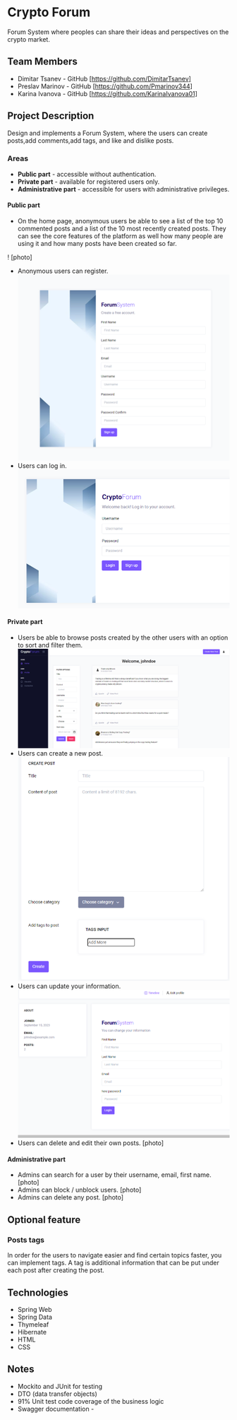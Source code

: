 # Crypto Forum

Forum System where peoples can share their ideas and perspectives on the crypto market.

## Team Members
* Dimitar Tsanev - GitHub [https://github.com/DimitarTsanev]
* Preslav Marinov - GitHub [https://github.com/Pmarinov344]
* Karina Ivanova - GitHub [https://github.com/KarinaIvanova01]

## Project Description
Design and implements a Forum System, where the users can create posts,add comments,add tags, and like and dislike posts.

### Areas
* **Public part** - accessible without authentication.
* **Private part** - available for registered users only.
* **Administrative part** - accessible for users with administrative privileges.

#### Public part
* On the home page, anonymous users be able to see a list of the top 10 commented posts and a list of the 10 most recently
created posts. They can see the core features of the platform as well how many people are using it and how many posts 
have been created so far.

! [photo]

* Anonymous users can register.
![registerUser.png](src%2Fmain%2Fresources%2Fstatic%2Fimages%2FregisterUser.png)
* Users can log in.
![login.png](src%2Fmain%2Fresources%2Fstatic%2Fimages%2Flogin.png)

#### Private part
* Users be able to browse posts created by the other users with an option to sort and filter them.
![userPage.png](src%2Fmain%2Fresources%2Fstatic%2Fimages%2FuserPage.png)
* Users can create a new post.
![createPost.png](src%2Fmain%2Fresources%2Fstatic%2Fimages%2FcreatePost.png)
* Users can update your information.
![updateInfo.png](src%2Fmain%2Fresources%2Fstatic%2Fimages%2FupdateInfo.png)
* Users can delete and edit their own posts.
[photo]

#### Administrative part
* Admins can search for a user by their username, email, first name.
[photo]
* Admins can block / unblock users.
[photo]
* Admins can delete any post.
[photo]

## Optional feature
### Posts tags 
In order for the users to navigate easier and find certain topics faster, you can implement tags.
A tag is additional information that can be put under each post after creating the post.

## Technologies
* Spring Web
* Spring Data
* Thymeleaf
* Hibernate
* HTML
* CSS

## Notes
* Mockito and JUnit for testing
* DTO (data transfer objects)
* 91% Unit test code coverage of the business logic
* Swagger documentation - 



